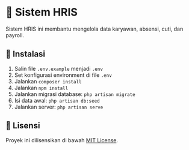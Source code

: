 <h1>📌 Sistem HRIS</h1>

<p>Sistem HRIS ini membantu mengelola data karyawan, absensi, cuti, dan payroll.</p>

<h2>🚀 Instalasi</h2>
<ol>
<li>Salin file <code>.env.example</code> menjadi <code>.env</code></li>
<li>Set konfigurasi environment di file <code>.env</code></li>
<li>Jalankan <code>composer install</code></li>
<li>Jalankan <code>npm install</code></li>
<li>Jalankan migrasi database: <code>php artisan migrate</code></li>
<li>Isi data awal: <code>php artisan db:seed</code></li>
<li>Jalankan server: <code>php artisan serve</code></li>
</ol>

<h2>📄 Lisensi</h2>
<p>Proyek ini dilisensikan di bawah <a href="LICENSE">MIT License</a>.</